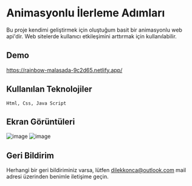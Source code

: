 # Animasyonlu İlerleme Adımları

Bu proje kendimi geliştirmek için oluştuğum basit bir animasyonlu web api'dir. Web sitelerde kullanıcı etkileşimini arttırmak için kullanılabilir. 

## Demo

https://rainbow-malasada-9c2d65.netlify.app/

## Kullanılan Teknolojiler

`Html, Css, Java Script`

## Ekran Görüntüleri

![image](https://github.com/dilekatlay/Animasyonlu-Ilerleme-Adimlari/assets/127104444/a1279511-cd1c-45b7-809d-42e9046f5e93)
![image](https://github.com/dilekatlay/Animasyonlu-Ilerleme-Adimlari/assets/127104444/74df5e83-e303-4c05-a184-297231294888)

## Geri Bildirim

Herhangi bir geri bildiriminiz varsa, lütfen dilekkonca@outlook.com mail adresi üzerinden benimle iletişime geçin.

